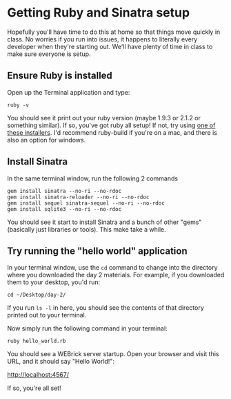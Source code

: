 # Getting Ruby and Sinatra setup
Hopefully you'll have time to do this at home so that things move quickly in class. No worries if you run into issues, it happens to literally every developer when they're starting out. We'll have plenty of time in class to make sure everyone is setup.

## Ensure Ruby is installed
Open up the Terminal application and type:

    ruby -v

You should see it print out your ruby version (maybe 1.9.3 or 2.1.2 or something similar). If so, you've got ruby all setup! If not, try using [one of these installers](https://www.ruby-lang.org/en/documentation/installation/#installers). I'd recommend ruby-build if you're on a mac, and there is also an option for windows.

## Install Sinatra
In the same terminal window, run the following 2 commands

    gem install sinatra --no-ri --no-rdoc
    gem install sinatra-reloader --no-ri --no-rdoc
    gem install sequel sinatra-sequel --no-ri --no-rdoc
    gem install sqlite3 --no-ri --no-rdoc

You should see it start to install Sinatra and a bunch of other "gems" (basically just libraries or tools). This make take a while.

## Try running the "hello world" application
In your terminal window, use the `cd` command to change into the directory where you downloaded the day 2 materials. For example, if you downloaded them to your desktop, you'd run:

    cd ~/Desktop/day-2/

If you run `ls -l` in here, you should see the contents of that directory printed out to your terminal.

Now simply run the following command in your terminal:

    ruby hello_world.rb

You should see a WEBrick server startup. Open your browser and visit this URL, and it should say "Hello World!":

[http://localhost:4567/](http://localhost:4567/)

If so, you're all set!